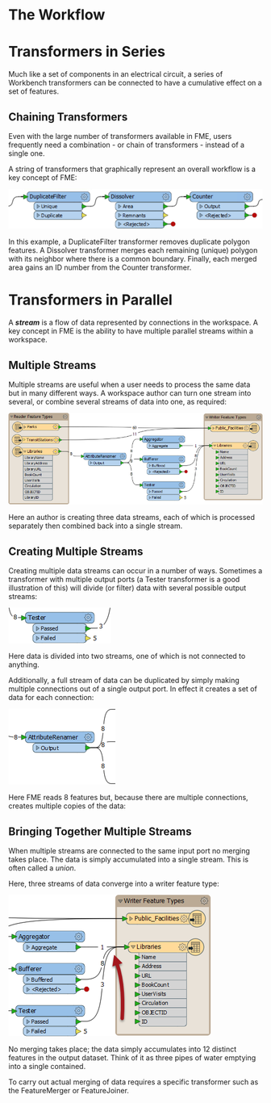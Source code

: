 # The Workflow

<!-- How data moves across canvas, looping -->

# Transformers in Series

Much like a set of components in an electrical circuit, a series of Workbench transformers can be connected to have a cumulative effect on a set of features.

## Chaining Transformers

Even with the large number of transformers available in FME, users frequently need a combination - or chain of transformers - instead of a single one.

A string of transformers that graphically represent an overall workflow is a key concept of FME:

![](./Images/Img2.028.TransformersInSeries.png)

In this example, a DuplicateFilter transformer removes duplicate polygon features. A Dissolver transformer merges each remaining (unique) polygon with its neighbor where there is a common boundary. Finally, each merged area gains an ID number from the Counter transformer.

# Transformers in Parallel

A ***stream*** is a flow of data represented by connections in the workspace. A key concept in FME is the ability to have multiple parallel streams within a workspace.

## Multiple Streams

Multiple streams are useful when a user needs to process the same data but in many different ways. A workspace author can turn one stream into several, or combine several streams of data into one, as required:

![](./Images/Img2.030.MultipleStreams.png)

Here an author is creating three data streams, each of which is processed separately then combined back into a single stream.

## Creating Multiple Streams

Creating multiple data streams can occur in a number of ways. Sometimes a transformer with multiple output ports (a Tester transformer is a good illustration of this) will divide (or filter) data with several possible output streams:

![](./Images/Img2.031.MultiPortSplit.png)

Here data is divided into two streams, one of which is not connected to anything.

Additionally, a full stream of data can be duplicated by simply making multiple connections out of a single output port. In effect it creates a set of data for each connection:

![](./Images/Img2.032.DuplicatedStreams.png)

Here FME reads 8 features but, because there are multiple connections, creates multiple copies of the data:

## Bringing Together Multiple Streams

When multiple streams are connected to the same input port no merging takes place. The data is simply accumulated into a single stream. This is often called a *union*.

Here, three streams of data converge into a writer feature type:

![](./Images/Img2.033.UnionOfStreams.png)

No merging takes place; the data simply accumulates into 12 distinct features in the output dataset. Think of it as three pipes of water emptying into a single contained.

To carry out actual merging of data requires a specific transformer such as the FeatureMerger or FeatureJoiner.
